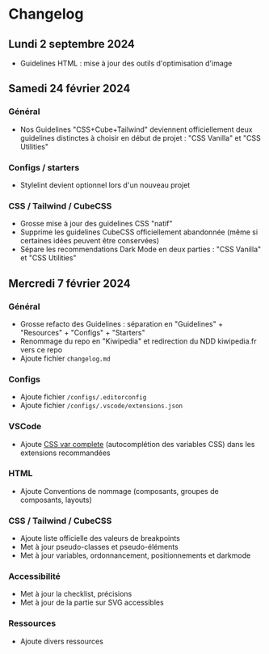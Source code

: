# Changelog

## Lundi 2 septembre 2024

- Guidelines HTML : mise à jour des outils d'optimisation d'image

## Samedi 24 février 2024

### Général

- Nos Guidelines "CSS+Cube+Tailwind" deviennent officiellement deux guidelines distinctes à choisir en début de projet : "CSS Vanilla" et "CSS Utilities"

### Configs / starters

- Stylelint devient optionnel lors d'un nouveau projet

### CSS / Tailwind / CubeCSS

- Grosse mise à jour des guidelines CSS "natif"
- Supprime les guidelines CubeCSS officiellement abandonnée (même si certaines idées peuvent être conservées)
- Sépare les recommendations Dark Mode en deux parties : "CSS Vanilla" et "CSS Utilities"

## Mercredi 7 février 2024

### Général

- Grosse refacto des Guidelines : séparation en "Guidelines" + "Resources" + "Configs" + "Starters"
- Renommage du repo en "Kiwipedia" et redirection du NDD kiwipedia.fr vers ce repo
- Ajoute fichier `changelog.md`

### Configs

- Ajoute fichier `/configs/.editorconfig`
- Ajoute fichier `/configs/.vscode/extensions.json`

### VSCode

- Ajoute [CSS var complete](https://marketplace.visualstudio.com/items?itemName=phoenisx.cssvar) (autocomplétion des variables CSS) dans les extensions recommandées

### HTML

- Ajoute Conventions de nommage (composants, groupes de composants, layouts)

### CSS / Tailwind / CubeCSS

- Ajoute liste officielle des valeurs de breakpoints
- Met à jour pseudo-classes et pseudo-éléments
- Met à jour variables, ordonnancement, positionnements et darkmode

### Accessibilité

- Met à jour la checklist, précisions
- Met à jour de la partie sur SVG accessibles

### Ressources

- Ajoute divers ressources
